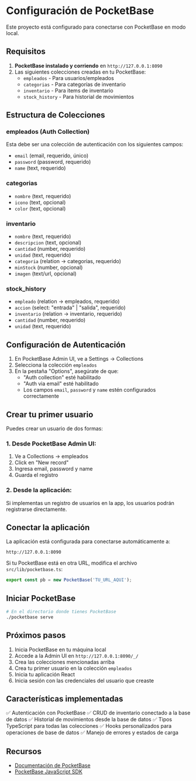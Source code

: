 # Configuración de PocketBase

Este proyecto está configurado para conectarse con PocketBase en modo local.

## Requisitos

1. **PocketBase instalado y corriendo** en `http://127.0.0.1:8090`
2. Las siguientes colecciones creadas en tu PocketBase:
   - `empleados` - Para usuarios/empleados
   - `categorias` - Para categorías de inventario
   - `inventario` - Para items de inventario
   - `stock_history` - Para historial de movimientos

## Estructura de Colecciones

### empleados (Auth Collection)
Esta debe ser una colección de autenticación con los siguientes campos:
- `email` (email, requerido, único)
- `password` (password, requerido)
- `name` (text, requerido)

### categorias
- `nombre` (text, requerido)
- `icono` (text, opcional)
- `color` (text, opcional)

### inventario
- `nombre` (text, requerido)
- `descripcion` (text, opcional)
- `cantidad` (number, requerido)
- `unidad` (text, requerido)
- `categoria` (relation → categorias, requerido)
- `minStock` (number, opcional)
- `imagen` (text/url, opcional)

### stock_history
- `empleado` (relation → empleados, requerido)
- `accion` (select: "entrada" | "salida", requerido)
- `inventario` (relation → inventario, requerido)
- `cantidad` (number, requerido)
- `unidad` (text, requerido)

## Configuración de Autenticación

1. En PocketBase Admin UI, ve a Settings → Collections
2. Selecciona la colección `empleados`
3. En la pestaña "Options", asegúrate de que:
   - "Auth collection" esté habilitado
   - "Auth via email" esté habilitado
   - Los campos `email`, `password` y `name` estén configurados correctamente

## Crear tu primer usuario

Puedes crear un usuario de dos formas:

### 1. Desde PocketBase Admin UI:
1. Ve a Collections → empleados
2. Click en "New record"
3. Ingresa email, password y name
4. Guarda el registro

### 2. Desde la aplicación:
Si implementas un registro de usuarios en la app, los usuarios podrán registrarse directamente.

## Conectar la aplicación

La aplicación está configurada para conectarse automáticamente a:
```
http://127.0.0.1:8090
```

Si tu PocketBase está en otra URL, modifica el archivo `src/lib/pocketbase.ts`:

```typescript
export const pb = new PocketBase('TU_URL_AQUI');
```

## Iniciar PocketBase

```bash
# En el directorio donde tienes PocketBase
./pocketbase serve
```

## Próximos pasos

1. Inicia PocketBase en tu máquina local
2. Accede a la Admin UI en `http://127.0.0.1:8090/_/`
3. Crea las colecciones mencionadas arriba
4. Crea tu primer usuario en la colección `empleados`
5. Inicia tu aplicación React
6. Inicia sesión con las credenciales del usuario que creaste

## Características implementadas

✅ Autenticación con PocketBase
✅ CRUD de inventario conectado a la base de datos
✅ Historial de movimientos desde la base de datos
✅ Tipos TypeScript para todas las colecciones
✅ Hooks personalizados para operaciones de base de datos
✅ Manejo de errores y estados de carga

## Recursos

- [Documentación de PocketBase](https://pocketbase.io/docs/)
- [PocketBase JavaScript SDK](https://github.com/pocketbase/js-sdk)
